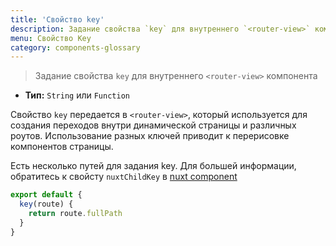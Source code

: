 ```yaml
---
title: 'Свойство key'
description: Задание свойства `key` для внутреннего `<router-view>` компонента
menu: Свойство Key
category: components-glossary
---
```


> Задание свойства `key` для внутреннего `<router-view>` компонента

- **Тип:** `String` или `Function`

Свойство `key` передается в `<router-view>`, который используется для создания переходов внутри динамической страницы и различных роутов. Использование разных ключей приводит к перерисовке компонентов страницы.

Есть несколько путей для задания key. Для большей информации, обратитесь к свойсту `nuxtChildKey` в [nuxt component](/guides/features/nuxt-components)

```js
export default {
  key(route) {
    return route.fullPath
  }
}
```
